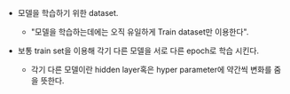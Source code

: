 - 모델을 학습하기 위한 dataset.
	- "모델을 학습하는데에는 오직 유일하게 Train dataset만 이용한다".

- 보통 train set을 이용해 각기 다른 모델을 서로 다른 epoch로 학습 시킨다.
	- 각기 다른 모델이란 hidden layer혹은 hyper parameter에 약간씩 변화를 줌을 뜻한다.


